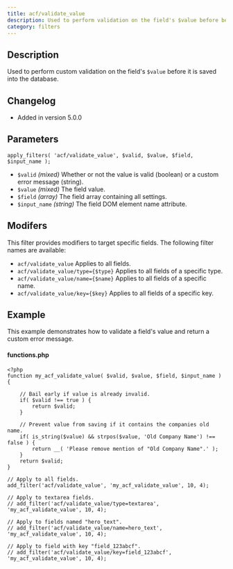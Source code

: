 ```yaml
---
title: acf/validate_value
description: Used to perform validation on the field's $value before being saved.
category: filters
---
```


## Description
Used to perform custom validation on the field's `$value` before it is saved into the database.

## Changelog
- Added in version 5.0.0

## Parameters
```
apply_filters( 'acf/validate_value', $valid, $value, $field, $input_name );
```
- `$valid`		*(mixed)*		Whether or not the value is valid (boolean) or a custom error message (string).
- `$value`		*(mixed)*		The field value.
- `$field`		*(array)*		The field array containing all settings.
- `$input_name`	*(string)*		The field DOM element name attribute.

## Modifers
This filter provides modifiers to target specific fields. The following filter names are available:
- `acf/validate_value` 					Applies to all fields.
- `acf/validate_value/type={$type}` 	Applies to all fields of a specific type.
- `acf/validate_value/name={$name}` 	Applies to all fields of a specific name.
- `acf/validate_value/key={$key}` 		Applies to all fields of a specific key.

## Example
This example demonstrates how to validate a field's value and return a custom error message.

#### functions.php
```
<?php
function my_acf_validate_value( $valid, $value, $field, $input_name ) {
	
	// Bail early if value is already invalid.
	if( $valid !== true ) {
		return $valid;
	}
	
	// Prevent value from saving if it contains the companies old name.
	if( is_string($value) && strpos($value, 'Old Company Name') !== false ) {
		return __( 'Please remove mention of "Old Company Name".' );
	}
	return $valid;
}

// Apply to all fields.
add_filter('acf/validate_value', 'my_acf_validate_value', 10, 4);

// Apply to textarea fields.
// add_filter('acf/validate_value/type=textarea', 'my_acf_validate_value', 10, 4);

// Apply to fields named "hero_text".
// add_filter('acf/validate_value/name=hero_text', 'my_acf_validate_value', 10, 4);

// Apply to field with key "field_123abcf".
// add_filter('acf/validate_value/key=field_123abcf', 'my_acf_validate_value', 10, 4);
```
